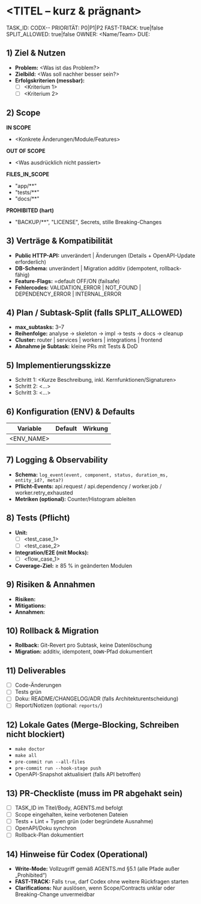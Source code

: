 # <TITEL – kurz & prägnant>
TASK_ID: CODX-<BEREICH>-<NR>
PRIORITÄT: P0|P1|P2
FAST-TRACK: true|false
SPLIT_ALLOWED: true|false
OWNER: <Name/Team>
DUE: <YYYY-MM-DD>

## 1) Ziel & Nutzen
- **Problem:** <Was ist das Problem?>
- **Zielbild:** <Was soll nachher besser sein?>
- **Erfolgskriterien (messbar):**
  - [ ] <Kriterium 1>
  - [ ] <Kriterium 2>

## 2) Scope
**IN SCOPE**
- <Konkrete Änderungen/Module/Features>

**OUT OF SCOPE**
- <Was ausdrücklich nicht passiert>

**FILES_IN_SCOPE**
- "app/**"
- "tests/**"
- "docs/**"

**PROHIBITED (hart)**
- "BACKUP/**", "LICENSE", Secrets, stille Breaking-Changes

## 3) Verträge & Kompatibilität
- **Public HTTP-API:** unverändert | Änderungen (Details + OpenAPI-Update erforderlich)
- **DB-Schema:** unverändert | Migration additiv (idempotent, rollback-fähig)
- **Feature-Flags:** <Name>=default OFF/ON (failsafe)
- **Fehlercodes:** VALIDATION_ERROR | NOT_FOUND | DEPENDENCY_ERROR | INTERNAL_ERROR

## 4) Plan / Subtask-Split (falls SPLIT_ALLOWED)
- **max_subtasks:** 3–7
- **Reihenfolge:** analyse → skeleton → impl → tests → docs → cleanup
- **Cluster:** router | services | workers | integrations | frontend
- **Abnahme je Subtask:** kleine PRs mit Tests & DoD

## 5) Implementierungsskizze
- Schritt 1: <Kurze Beschreibung, inkl. Kernfunktionen/Signaturen>
- Schritt 2: <…>
- Schritt 3: <…>

## 6) Konfiguration (ENV) & Defaults
| Variable | Default | Wirkung |
|---|---|---|
| <ENV_NAME> | <Default> | <Beschreibung> |

## 7) Logging & Observability
- **Schema:** `log_event(event, component, status, duration_ms, entity_id?, meta?)`
- **Pflicht-Events:** api.request / api.dependency / worker.job / worker.retry_exhausted
- **Metriken (optional):** Counter/Histogram ableiten

## 8) Tests (Pflicht)
- **Unit:**
  - [ ] <test_case_1>
  - [ ] <test_case_2>
- **Integration/E2E (mit Mocks):**
  - [ ] <flow_case_1>
- **Coverage-Ziel:** ≥ 85 % in geänderten Modulen

## 9) Risiken & Annahmen
- **Risiken:** <Liste>
- **Mitigations:** <Liste>
- **Annahmen:** <Liste>

## 10) Rollback & Migration
- **Rollback:** Git-Revert pro Subtask, keine Datenlöschung
- **Migration:** additiv, idempotent, `DOWN`-Pfad dokumentiert

## 11) Deliverables
- [ ] Code-Änderungen
- [ ] Tests grün
- [ ] Doku: README/CHANGELOG/ADR (falls Architekturentscheidung)
- [ ] Report/Notizen (optional: `reports/`)

## 12) Lokale Gates (Merge-Blocking, Schreiben nicht blockiert)
- `make doctor`
- `make all`
- `pre-commit run --all-files`
- `pre-commit run --hook-stage push`
- OpenAPI-Snapshot aktualisiert (falls API betroffen)

## 13) PR-Checkliste (muss im PR abgehakt sein)
- [ ] TASK_ID im Titel/Body, AGENTS.md befolgt
- [ ] Scope eingehalten, keine verbotenen Dateien
- [ ] Tests + Lint + Typen grün (oder begründete Ausnahme)
- [ ] OpenAPI/Doku synchron
- [ ] Rollback-Plan dokumentiert

## 14) Hinweise für Codex (Operational)
- **Write-Mode:** Vollzugriff gemäß AGENTS.md §5.1 (alle Pfade außer „Prohibited“)
- **FAST-TRACK:** Falls `true`, darf Codex ohne weitere Rückfragen starten
- **Clarifications:** Nur auslösen, wenn Scope/Contracts unklar oder Breaking-Change unvermeidbar
